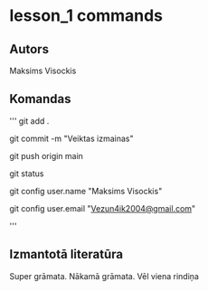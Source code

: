 # lesson_1 commands
## Autors
Maksims Visockis

## Komandas
'''
git add .


git commit -m "Veiktas izmainas"


git push origin main


git status

git config user.name "Maksims Visockis"


git config user.email "Vezun4ik2004@gmail.com"

'''
## Izmantotā literatūra
Super grāmata.
Nākamā grāmata.
Vēl viena rindiņa